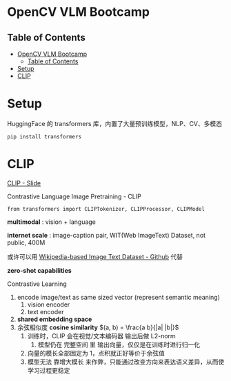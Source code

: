# OpenCV VLM Bootcamp

## Table of Contents

- [OpenCV VLM Bootcamp](#opencv-vlm-bootcamp)
  - [Table of Contents](#table-of-contents)
- [Setup](#setup)
- [CLIP](#clip)


# Setup

HuggingFace 的 transformers 库，内置了大量预训练模型，NLP、CV、多模态

`pip install transformers`

# CLIP

[CLIP - Slide](./Slides/CLIP_Internals_and_Architecture.pdf)

Contrastive Language Image Pretraining - CLIP

`from transformers import CLIPTokenizer, CLIPProcessor, CLIPModel`

**multimodal** : vision + language

**internet scale** : image-caption pair, WIT(Web ImageText) Dataset, not public, 400M

或许可以用 [Wikipedia-based Image Text Dataset - Github](https://github.com/google-research-datasets/wit?tab=readme-ov-file#wit--wikipedia-based-image-text-dataset) 代替

**zero-shot capabilities**

Contrastive Learning
1. encode image/text as same sized vector (represent semantic meaning)
   1. vision encoder
   2. text encoder
2. **shared embedding space**
3. 余弦相似度 **cosine similarity** $(a, b) = \frac{a b}{|a| |b|}$
   1. 训练时，CLIP 会在视觉/文本编码器 输出后做 L2-norm
      1. 模型仍在 完整空间 里 输出向量，仅仅是在训练时进行归一化
   2. 向量的模长全部固定为 1，点积就正好等价于余弦值
   3. 模型无法 靠增大模长 来作弊，只能通过改变方向来表达语义差异，从而使学习过程更稳定




